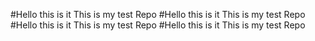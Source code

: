 #Hello this is it
This is my test Repo
#Hello this is it
This is my test Repo
#Hello this is it
This is my test Repo
#Hello this is it
This is my test Repo
